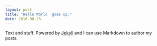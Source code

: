 ```yaml
---
layout: post
title: "Hello World  goes up."
date: 2016-08-26
---
```


Text and stuff. Powered by [Jekyll](http://jekyllrb.com) and I can use Markdown to author my posts.
